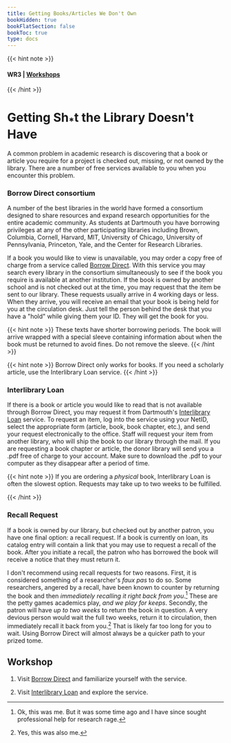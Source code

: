 ```yaml
---
title: Getting Books/Articles We Don't Own
bookHidden: true
bookFlatSection: false
bookToc: true
type: docs
---
```


{{< hint note >}} 
#### <i class="fas fa-dot-circle"></i>  **WR3** | [**Workshops**](/courses/workshops/) 
{{< /hint >}}


# Getting Sh<sub>*</sub>t the Library Doesn't Have

A common problem in academic research is discovering that a book or
article you require for a project is checked out, missing, or not owned
by the library. There are a number of free services available to you
when you encounter this problem.

### Borrow Direct consortium

A number of the best libraries in the world have formed a consortium
designed to share resources and expand research opportunities for the
entire academic community. As students at Dartmouth you have borrowing privileges at any of the other participating libraries
including Brown, Columbia, Cornell, Harvard, MIT, University of Chicago, University of Pennsylvania,
Princeton, Yale, and the Center for Research Libraries. 

If a book you would like to view is unavailable, you may order a copy free of charge from a service called [Borrow Direct](https://www.library.dartmouth.edu/find/borrow-request/borrowing-from-other-libraries). With
this service you may search every library in the consortium
simultaneously to see if the book you require is available at another
institution. If the book is owned by another school and is not checked
out at the time, you may request that the item be sent to our library.
These requests usually arrive in 4 working days or less. When they arrive, you will
receive an email that your book is being held for you at the circulation desk. Just tell the
person behind the desk that you have a "hold" while giving them your ID. They will get
the book for you. 

{{< hint note >}}
[<i class="fas fa-circle"></i>]() These texts have shorter borrowing periods. The book will arrive wrapped with a special sleeve containing information about when the book must be returned to avoid fines. Do not remove the sleeve. 
{{< /hint >}}

{{< hint note >}}
[<i class="fas fa-circle"></i>]() Borrow Direct only works for books. If you need a scholarly article, use the Interlibrary Loan service.
{{< /hint >}}


### Interlibrary Loan

If there is a book or article you would like to read that is not
available through Borrow Direct, you may request it from Dartmouth's
[Interlibrary Loan](https://www.library.dartmouth.edu/find/borrow-request/borrowing-from-other-libraries) service. To request an item, log into the service using your NetID, select the appropriate form (article, book, book chapter,
etc.), and send your request electronically to the office. Staff will
request your item from another library, who will ship the book to our
library through the mail. If you are requesting a book chapter or
article, the donor library will send you a .pdf free of charge to your account. Make sure to download the .pdf to your computer as they disappear after a period of time. 

{{< hint note >}}
[<i class="fas fa-circle"></i>]() If you are ordering a *physical* book, Interlibrary Loan is often the slowest option. Requests may take up to two weeks to be fulfilled.

{{< /hint >}}


### Recall Request

If a book is owned by our library, but checked out by another patron, you have one final option: a recall request. If a book is currently on loan, its catalog entry will contain a link that you may use to request a recall of the book. After you initiate a recall, the patron who has borrowed the book will receive a notice that they must return it. 

I don't recommend using recall requests for two reasons. First, it is considered something of a researcher's *faux pas* to do so. Some researchers, angered by a recall, have been known to counter by returning the book and then *immediately recalling it right back from you*.[^1] These are the petty games academics play, *and we play for keeps*. Secondly, the patron will have *up to two weeks* to return the book in question. A very devious person would wait the full two weeks, return it to circulation, then immediately recall it back from you.[^2] That is likely far too long for you to wait. Using Borrow Direct will almost always be a quicker path to your prized tome.   


## Workshop

1. Visit [Borrow Direct](https://www.library.dartmouth.edu/find/borrow-request/borrowing-from-other-libraries) and familiarize yourself with the service. 

2. Visit [Interlibrary Loan](https://www.library.dartmouth.edu/find/borrow-request/borrowing-from-other-libraries) and explore the service. 


[^1]: Ok, this was me. But it was some time ago and I have since sought professional help for research rage. 

[^2]: Yes, this was also me. 

